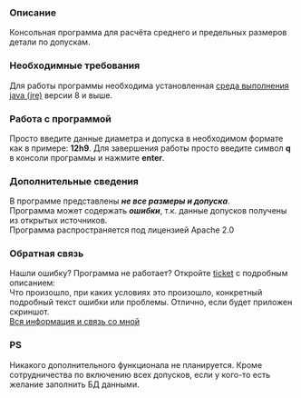 ### Описание
Консольная программа для расчёта среднего и предельных размеров детали по допускам.

### Необходимные требования
Для работы программы необходима установленная [среда выполнения java (jre)](https://www.java.com/ru/download/) версии 8 и выше.


### Работа с программой
Просто введите данные диаметра и допуска в необходимом формате как в примере: **12h9**.
Для завершения работы просто введите символ **q** в консоли программы и нажмите **enter**.

### Дополнительные сведения
В программе представлены ***не все размеры и допуска***.<br>
Программа может содержать ***ошибки***, т.к. данные допусков получены из открытых источников.
<br>Программа распространяется под лицензией Apache 2.0

### Обратная связь
Нашли ошибку? Программа не работает? Откройте [ticket](https://github.com/EvVlF/Tolerance/issues/new/choose) с подробным описанием:<br>
Что произошло, при каких условиях это произошло, конкретный подробный текст ошибки или проблемы. Отлично, если будет приложен скриншот.<br>
[Вся информация и связь со мной](https://github.com/EvVlF)

### PS
Никакого дополнительного функционала не планируется. Кроме сотрудничества по включению всех допусков, если у кого-то есть желание заполнить БД данными.